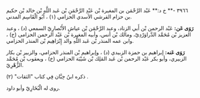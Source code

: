 ٣٩٦٦ -** خ د:** عَبْد الرَّحْمَن بن المغيرة بْن عَبْدِ الرَّحْمَنِ بْن عَبد اللَّهِ بْن خالد بْن حكيم بن حزام القرشي الأسدي الحزامي (١) ، أَبُو الْقَاسِم المدني.

**رَوَى عَن:** عَبْد الرحمن بْن أَبي الزناد، وعبد الرَّحْمَن بْن عياش الأَنْصارِيّ السمعي (د) ، وعبد العزيز بْن مُحَمَّد الدَّراوَرْدِيّ، ومالك بْن أنس، وأبيه المغيرة بْن عَبْد الرحمن الحزامى (خ) ، وابن عمه المنذر بْن عَبد اللَّهِ والد إِبْرَاهِيم بْن المنذر الحزامي.

**رَوَى عَنه:** إبراهيم بن حمزة الزبيدي (د) ، وإبراهيم بْن المنذر الحزامي، والزبير بْن بكار الزبيري، وأبو بكر عَبْد الرحمن بْن عَبد المَلِك بْن شَيْبَة الحزامي (خ) ، ويعقوب بْن مُحَمَّد الزُّهْرِيّ.

ذكره ابنُ حِبَّان فِي كتاب "الثقات" (٢) .

روى له الْبُخَارِيّ وأبو داود.